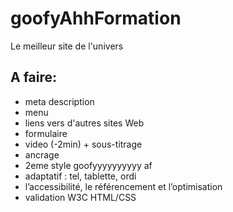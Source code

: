 # goofyAhhFormation
Le meilleur site de l'univers
## A faire:
  - meta description
  - menu
  - liens vers d'autres sites Web
  - formulaire
  - video (-2min) + sous-titrage
  - ancrage
  - 2eme style goofyyyyyyyyyy af
  - adaptatif : tel, tablette, ordi
  - l’accessibilité, le référencement et l’optimisation
  - validation W3C HTML/CSS
